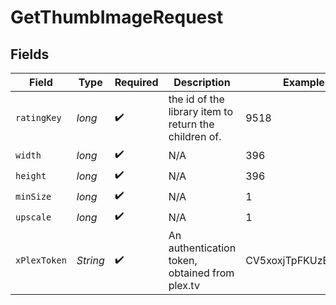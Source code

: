 # GetThumbImageRequest


## Fields

| Field                                                 | Type                                                  | Required                                              | Description                                           | Example                                               |
| ----------------------------------------------------- | ----------------------------------------------------- | ----------------------------------------------------- | ----------------------------------------------------- | ----------------------------------------------------- |
| `ratingKey`                                           | *long*                                                | :heavy_check_mark:                                    | the id of the library item to return the children of. | 9518                                                  |
| `width`                                               | *long*                                                | :heavy_check_mark:                                    | N/A                                                   | 396                                                   |
| `height`                                              | *long*                                                | :heavy_check_mark:                                    | N/A                                                   | 396                                                   |
| `minSize`                                             | *long*                                                | :heavy_check_mark:                                    | N/A                                                   | 1                                                     |
| `upscale`                                             | *long*                                                | :heavy_check_mark:                                    | N/A                                                   | 1                                                     |
| `xPlexToken`                                          | *String*                                              | :heavy_check_mark:                                    | An authentication token, obtained from plex.tv        | CV5xoxjTpFKUzBTShsaf                                  |